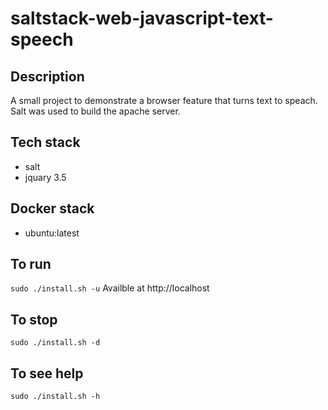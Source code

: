 # saltstack-web-javascript-text-speech

## Description
A small project to demonstrate a browser
feature that turns text to speach. Salt
was used to build the apache server.

## Tech stack
- salt
- jquary 3.5

## Docker stack
- ubuntu:latest

## To run
`sudo ./install.sh -u`
Availble at http://localhost

## To stop
`sudo ./install.sh -d`

## To see help
`sudo ./install.sh -h`
